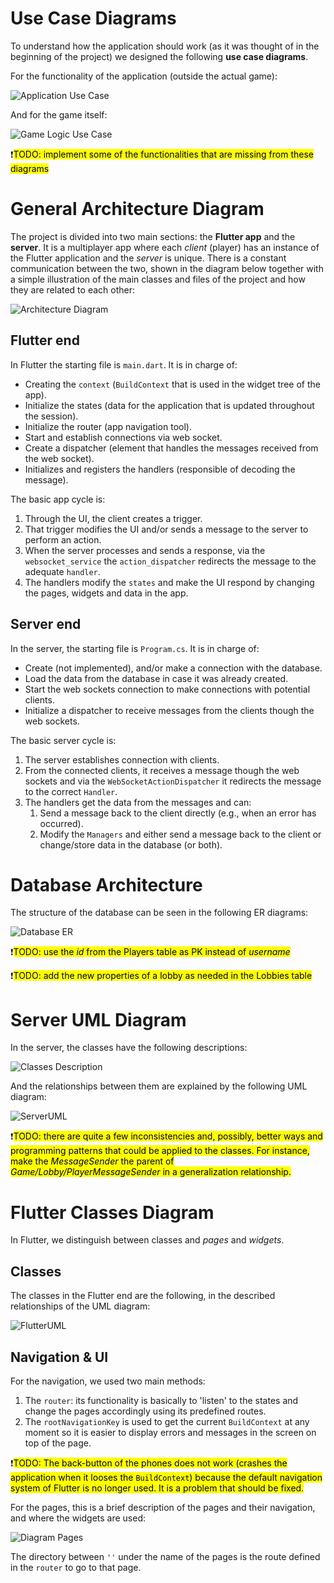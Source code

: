 # Use Case Diagrams

To understand how the application should work (as it was thought of in the beginning of the project) we designed the following **use case diagrams**.

For the functionality of the application (outside the actual game):

![Application Use Case](../assets/Diagrams-UseCase(application).svg)

And for the game itself:

![Game Logic Use Case](../assets/Diagrams-UseCase(gamelogic).svg)

❗<mark>TODO: implement some of the functionalities that are missing from these diagrams</mark>

# General Architecture Diagram

The project is divided into two main sections: the **Flutter app** and the **server**. It is a multiplayer app where each *client* (player) has an instance of the Flutter application and the *server* is unique. 
There is a constant communication between the two, shown in the diagram below together with a simple illustration of the main classes and files of the project and how they are related to each other:

![Architecture Diagram](../assets/Diagrams-Architecture.svg)

## Flutter end
In Flutter the starting file is `main.dart`. It is in charge of:
* Creating the `context` (`BuildContext` that is used in the widget tree of the app).
* Initialize the states (data for the application that is updated throughout the session).
* Initialize the router (app navigation tool).
* Start and establish connections via web socket.
* Create a dispatcher (element that handles the messages received from the web socket).
* Initializes and registers the handlers (responsible of decoding the message).

The basic app cycle is:
1. Through the UI, the client creates a trigger.
2. That trigger modifies the UI and/or sends a message to the server to perform an action.
3. When the server processes and sends a response, via the `websocket_service` the `action_dispatcher` redirects the message to the adequate `handler`.
4. The handlers modify the `states` and make the UI respond by changing the pages, widgets and data in the app.

## Server end
In the server, the starting file is `Program.cs`. It is in charge of:
* Create (not implemented), and/or make a connection with the database.
* Load the data from the database in case it was already created.
* Start the web sockets connection to make connections with potential clients.
* Initialize a dispatcher to receive messages from the clients though the web sockets.

The basic server cycle is:
1. The server establishes connection with clients.
2. From the connected clients, it receives a message though the web sockets and via the `WebSocketActionDispatcher` it redirects the message to the correct `Handler`.
3. The handlers get the data from the messages and can:
	1. Send a message back to the client directly (e.g., when an error has occurred).
	2. Modify the `Managers` and either send a message back to the client or change/store data in the database (or both).
   
# Database Architecture

The structure of the database can be seen in the following ER diagrams:

![Database ER](../assets/Diagrams-DatabaseER.svg)

❗<mark>TODO: use the *id* from the Players table as PK instead of *username*</mark>

❗<mark>TODO: add the new properties of a lobby as needed in the Lobbies table</mark>

# Server UML Diagram
In the server, the classes have the following descriptions:

![Classes Description](../assets/Diagrams-ERServer.svg)

And the relationships between them are explained by the following UML diagram:

![ServerUML](../assets/UMLGraph.svg)

❗<mark>TODO: there are quite a few inconsistencies and, possibly, better ways and programming patterns that could be applied to the classes. For instance, make the *MessageSender* the parent of *Game/Lobby/PlayerMessageSender* in a generalization relationship.</mark>

# Flutter Classes Diagram
In Flutter, we distinguish between classes and *pages* and *widgets*. 

## Classes
The classes in the Flutter end are the following, in the described relationships of the UML diagram:

![FlutterUML](../assets/FlutterUML.svg)

## Navigation & UI
For the navigation, we used two main methods:
1. The `router`: its functionality is basically to 'listen' to the states and change the pages accordingly using its predefined routes.
2. The `rootNavigationKey` is used to get the current `BuildContext` at any moment so it is easier to display errors and messages in the screen on top of the page.

❗<mark>TODO: The back-button of the phones does not work (crashes the application when it looses the `BuildContext`) because the default navigation system of Flutter is no longer used. It is a problem that should be fixed.</mark>

For the pages, this is a brief description of the pages and their navigation, and where the widgets are used:

![Diagram Pages](../assets/Diagrams-Pages.svg)

The directory between `''` under the name of the pages is the route defined in the `router` to go to that page.